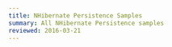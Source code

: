 ```yaml
---
title: NHibernate Persistence Samples
summary: All NHibernate Persistence samples
reviewed: 2016-03-21
---
```

